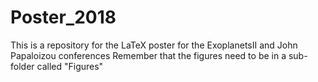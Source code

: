 # Poster_2018
This is a repository for the LaTeX poster for the ExoplanetsII and John Papaloizou conferences
Remember that the figures need to be in a sub-folder called "Figures"
